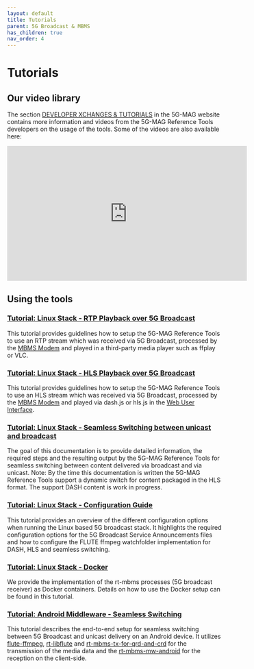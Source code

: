 ```yaml
---
layout: default
title: Tutorials
parent: 5G Broadcast & MBMS
has_children: true
nav_order: 4
---
```


# Tutorials

## Our video library

The section [DEVELOPER XCHANGES & TUTORIALS](https://www.5g-mag.com/tutorials) in the 5G-MAG website contains more
information and videos from the 5G-MAG Reference Tools developers on the usage of the tools. Some of the videos are also
available here:

<iframe width="560" height="315" src="https://www.youtube.com/embed/videoseries?si=slOCsL53O2W6WlIb&amp;list=PLFqKJZ78_IWWbdf4rZ_SS9W0dqpLhKZz8" title="YouTube video player" frameborder="0" allow="accelerometer; autoplay; clipboard-write; encrypted-media; gyroscope; picture-in-picture; web-share" referrerpolicy="strict-origin-when-cross-origin" allowfullscreen></iframe>

## Using the tools

### [Tutorial: Linux Stack - RTP Playback over 5G Broadcast](./rtp-playback-5gbc.html)

This tutorial provides guidelines how to setup the
5G-MAG Reference Tools to use an RTP stream which was received via 5G Broadcast, processed by
the [MBMS Modem](https://github.com/5G-MAG/rt-mbms-modem) and played in a third-party media player such as ffplay or
VLC.

### [Tutorial: Linux Stack - HLS Playback over 5G Broadcast](./hls-playback-5gbc.html)

This tutorial provides guidelines how to setup the
5G-MAG Reference Tools to use an HLS stream which was received via 5G Broadcast, processed by
the [MBMS Modem](https://github.com/5G-MAG/rt-mbms-modem) and played via dash.js or hls.js in
the [Web User Interface](https://github.com/5G-MAG/rt-wui).

### [Tutorial: Linux Stack - Seamless Switching between unicast and broadcast](./seamless-switching.html)

The goal of this documentation is to provide detailed information, the required steps and the resulting output by the
5G-MAG Reference Tools for seamless switching between content delivered via broadcast and via unicast. Note: By the time
this documentation is written the 5G-MAG Reference Tools support a dynamic switch for content packaged in the HLS
format. The support DASH content is work in progress.

### [Tutorial: Linux Stack - Configuration Guide](./configuration-guide.html)

This tutorial provides an overview of the different configuration options when running the Linux based 5G broadcast
stack. It highlights the required configuration options for the 5G Broadcast Service Announcements files and how to
configure the FLUTE ffmpeg watchfolder implementation for DASH, HLS and seamless switching.

### [Tutorial: Linux Stack - Docker](./docker-implementation.html)

We provide the implementation of the rt-mbms processes (5G broadcast receiver) as Docker containers. Details on how to
use the Docker setup can be found in this tutorial.

### [Tutorial: Android Middleware - Seamless Switching](./android-mw-seamless-switching.html)

This tutorial describes the end-to-end setup for seamless switching between 5G Broadcast and unicast delivery on an
Android device. It
utilizes [flute-ffmpeg](https://github.com/5G-MAG/rt-mbms-examples/tree/development/flute-ffmpeg), [rt-libflute](https://github.com/5G-MAG/rt-libflute)
and [rt-mbms-tx-for-qrd-and-crd](https://github.com/5G-MAG/rt-mbms-tx-for-qrd-and-crd) for the transmission of the
media data and the [rt-mbms-mw-android](https://github.com/5G-MAG/rt-mbms-mw-android) for the reception on the client-side.
